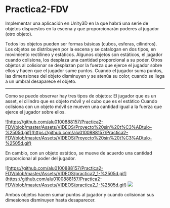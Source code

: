 # Practica2-FDV

Implementar una aplicación en Unity3D en la que habrá una serie de objetos dispuestos en la escena y que proporcionarán poderes al jugador (otro objeto).

Todos los objetos pueden ser formas básicas (cubos, esferas, cilindros).
Los objetos se distribuyen por la escena y se catalogan en dos tipos, en movimiento rectilíneo y estáticos.
Algunos objetos son estáticos, el jugador cuando colisiona, los desplaza una cantidad proporcional a su poder.
Otros objetos al colisionar se desplazan por la fuerza que ejerce el jugador sobre ellos y hacen que el jugador sume puntos.
Cuando el jugador suma puntos, las dimensiones del objeto disminuyen y se atenúa su color, cuando se llega a un umbral desaparece el objeto.

----------------------------------------------------

Como se puede observar hay tres tipos de objetos:
El jugador que es un asset, el cilindro que es objeto móvil y el cubo que es el estático 
Cuando colisiona con un objeto móvil se mueven una cantidad igual a la fuerza que ejerce el jugador sobre ellos.

![https://github.com/alu0100888157/Practica2-FDV/blob/master/Assets/VIDEOS/Proyecto%20sin%20t%C3%ADtulo-%2505d.gif](https://github.com/alu0100888157/Practica2-FDV/blob/master/Assets/VIDEOS/Proyecto%20sin%20t%C3%ADtulo-%2505d.gif)

En cambio, con un objeto estático, se mueve de acuerdo una cantidad proporcional al poder del jugador.

![https://github.com/alu0100888157/Practica2-FDV/blob/master/Assets/VIDEOS/practica2_1-%2505d.gif](https://github.com/alu0100888157/Practica2-FDV/blob/master/Assets/VIDEOS/practica2_1-%2505d.gif)
![](./Assets/VIDEOS/practica2_3-%2505d)

Ambos objetos hacen sumar puntos al jugador y cuando colisionan sus dimesiones disminuyen hasta desaparecer.
